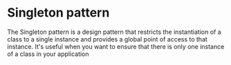 # Singleton pattern

The Singleton pattern is a design pattern that restricts the instantiation of a class to a single instance and provides a global point of access to that instance. It's useful when you want to ensure that there is only one instance of a class in your application